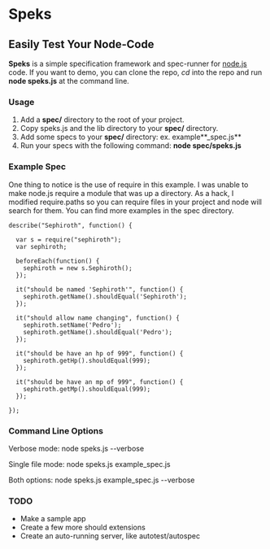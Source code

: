 Speks
=====

## Easily Test Your Node-Code

**Speks** is a simple specification framework and spec-runner for [node.js](http://nodejs.org/) code.  If you want to demo, you can clone the repo, *cd* into the repo and 
run **node speks.js** at the command line.

### Usage

1. Add a **spec/** directory to the root of your project.
2. Copy speks.js and the lib directory to your **spec/** directory.
3. Add some specs to your **spec/** directory: ex. example**_spec.js**
4. Run your specs with the following command: **node spec/speks.js**

### Example Spec

One thing to notice is the use of require in this example.  I was unable to make node.js require a module that was up a directory.
As a hack, I modified require.paths so you can require files in your project and node will search for them.  You can find more
examples in the spec directory.

    describe("Sephiroth", function() {

      var s = require("sephiroth");
      var sephiroth;

      beforeEach(function() {
        sephiroth = new s.Sephiroth();
      });

      it("should be named 'Sephiroth'", function() {
        sephiroth.getName().shouldEqual('Sephiroth');
      });

      it("should allow name changing", function() {
        sephiroth.setName('Pedro');
        sephiroth.getName().shouldEqual('Pedro');
      });

      it("should be have an hp of 999", function() {
        sephiroth.getHp().shouldEqual(999);
      });

      it("should be have an mp of 999", function() {
        sephiroth.getMp().shouldEqual(999);
      });
      
    });

### Command Line Options
Verbose mode:
    node speks.js --verbose

Single file mode:
    node speks.js example_spec.js

Both options:
    node speks.js example_spec.js --verbose

### TODO

* Make a sample app
* Create a few more should extensions
* Create an auto-running server, like autotest/autospec
